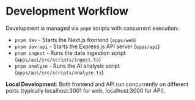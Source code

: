 # Development Workflow

Development is managed via `pnpm` scripts with concurrent execution:
- `pnpm dev` - Starts the Next.js frontend (`apps/web`)
- `pnpm dev:api` - Starts the Express.js API server (`apps/api`) 
- `pnpm ingest` - Runs the data ingestion script (`apps/api/src/scripts/ingest.ts`)
- `pnpm analyze` - Runs the AI analysis script (`apps/api/src/scripts/analyze.ts`)

**Local Development**: Both frontend and API run concurrently on different ports (typically localhost:3001 for web, localhost:3000 for API).

